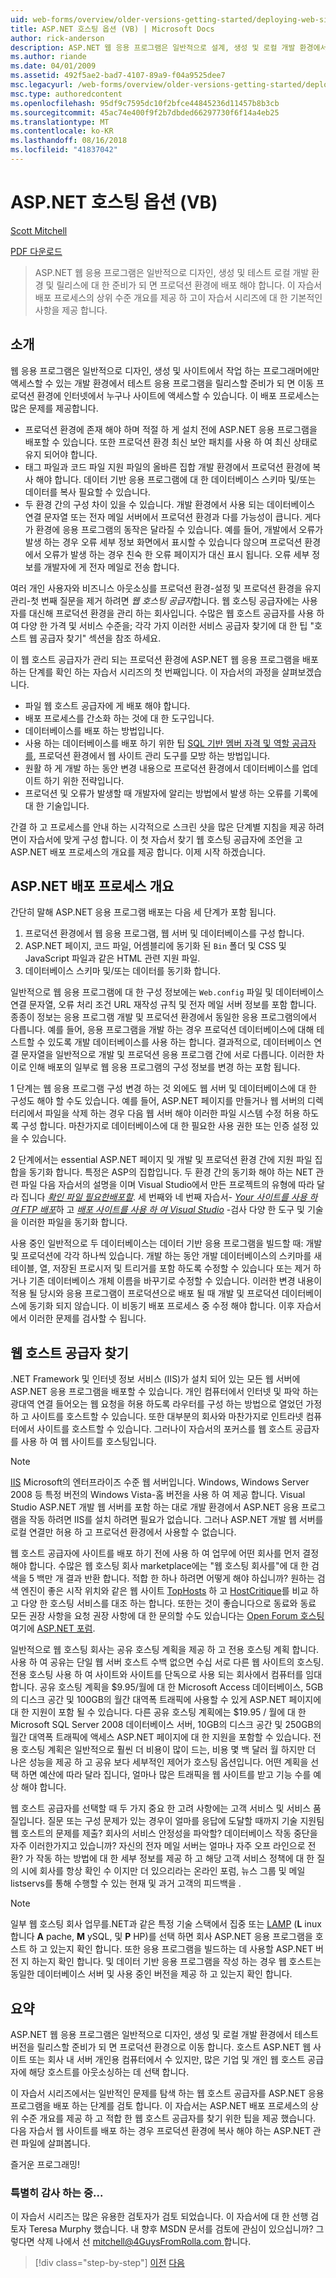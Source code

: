```yaml
---
uid: web-forms/overview/older-versions-getting-started/deploying-web-site-projects/asp-net-hosting-options-vb
title: ASP.NET 호스팅 옵션 (VB) | Microsoft Docs
author: rick-anderson
description: ASP.NET 웹 응용 프로그램은 일반적으로 설계, 생성 및 로컬 개발 환경에서 테스트 및 프로덕션 환경 o에 배포 해야 하는 중...
ms.author: riande
ms.date: 04/01/2009
ms.assetid: 492f5ae2-bad7-4107-89a9-f04a9525dee7
msc.legacyurl: /web-forms/overview/older-versions-getting-started/deploying-web-site-projects/asp-net-hosting-options-vb
msc.type: authoredcontent
ms.openlocfilehash: 95df9c7595dc10f2bfce44845236d11457b8b3cb
ms.sourcegitcommit: 45ac74e400f9f2b7dbded66297730f6f14a4eb25
ms.translationtype: MT
ms.contentlocale: ko-KR
ms.lasthandoff: 08/16/2018
ms.locfileid: "41837042"
---
```

<a name="aspnet-hosting-options-vb"></a>ASP.NET 호스팅 옵션 (VB)
====================
[Scott Mitchell](https://twitter.com/ScottOnWriting)

[PDF 다운로드](http://download.microsoft.com/download/E/8/9/E8920AE6-D441-41A7-8A77-9EF8FF970D8B/aspnet_tutorial01_Basics_vb.pdf)

> ASP.NET 웹 응용 프로그램은 일반적으로 디자인, 생성 및 테스트 로컬 개발 환경 및 릴리스에 대 한 준비가 되 면 프로덕션 환경에 배포 해야 합니다. 이 자습서 배포 프로세스의 상위 수준 개요를 제공 하 고이 자습서 시리즈에 대 한 기본적인 사항을 제공 합니다.


## <a name="introduction"></a>소개

웹 응용 프로그램은 일반적으로 디자인, 생성 및 사이트에서 작업 하는 프로그래머에만 액세스할 수 있는 개발 환경에서 테스트 응용 프로그램을 릴리스할 준비가 되 면 이동 프로덕션 환경에 인터넷에서 누구나 사이트에 액세스할 수 있습니다. 이 배포 프로세스는 많은 문제를 제공합니다.

- 프로덕션 환경에 존재 해야 하며 적절 하 게 설치 전에 ASP.NET 응용 프로그램을 배포할 수 있습니다. 또한 프로덕션 환경 최신 보안 패치를 사용 하 여 최신 상태로 유지 되어야 합니다.
- 태그 파일과 코드 파일 지원 파일의 올바른 집합 개발 환경에서 프로덕션 환경에 복사 해야 합니다. 데이터 기반 응용 프로그램에 대 한 데이터베이스 스키마 및/또는 데이터를 복사 필요할 수 있습니다.
- 두 환경 간의 구성 차이 있을 수 있습니다. 개발 환경에서 사용 되는 데이터베이스 연결 문자열 또는 전자 메일 서버에서 프로덕션 환경과 다를 가능성이 큽니다. 게다가 환경에 응용 프로그램의 동작은 달라질 수 있습니다. 예를 들어, 개발에서 오류가 발생 하는 경우 오류 세부 정보 화면에서 표시할 수 있습니다 않으며 프로덕션 환경에서 오류가 발생 하는 경우 친숙 한 오류 페이지가 대신 표시 됩니다. 오류 세부 정보를 개발자에 게 전자 메일로 전송 합니다.

여러 개인 사용자와 비즈니스 아웃소싱를 프로덕션 환경-설정 및 프로덕션 환경을 유지 관리-첫 번째 질문을 제거 하려면 *웹 호스팅 공급자*합니다. 웹 호스팅 공급자에는 사용자를 대신해 프로덕션 환경을 관리 하는 회사입니다. 수많은 웹 호스트 공급자를 사용 하 여 다양 한 가격 및 서비스 수준을; 각각 가지 이러한 서비스 공급자 찾기에 대 한 팁 "호스트 웹 공급자 찾기" 섹션을 참조 하세요.

이 웹 호스트 공급자가 관리 되는 프로덕션 환경에 ASP.NET 웹 응용 프로그램을 배포 하는 단계를 확인 하는 자습서 시리즈의 첫 번째입니다. 이 자습서의 과정을 살펴보겠습니다.

- 파일 웹 호스트 공급자에 게 배포 해야 합니다.
- 배포 프로세스를 간소화 하는 것에 대 한 도구입니다.
- 데이터베이스를 배포 하는 방법입니다.
- 사용 하는 데이터베이스를 배포 하기 위한 팁 [SQL 기반 멤버 자격 및 역할 공급자를](../../older-versions-security/membership/creating-the-membership-schema-in-sql-server-cs.md), 프로덕션 환경에서 웹 사이트 관리 도구를 모방 하는 방법입니다.
- 원활 하 게 개발 하는 동안 변경 내용으로 프로덕션 환경에서 데이터베이스를 업데이트 하기 위한 전략입니다.
- 프로덕션 및 오류가 발생할 때 개발자에 알리는 방법에서 발생 하는 오류를 기록에 대 한 기술입니다.

간결 하 고 프로세스를 안내 하는 시각적으로 스크린 샷을 많은 단계별 지침을 제공 하려면이 자습서에 맞게 구성 합니다. 이 첫 자습서 찾기 웹 호스팅 공급자에 조언을 고 ASP.NET 배포 프로세스의 개요를 제공 합니다. 이제 시작 하겠습니다.

## <a name="an-overview-of-the-aspnet-deployment-process"></a>ASP.NET 배포 프로세스 개요

간단히 말해 ASP.NET 응용 프로그램 배포는 다음 세 단계가 포함 됩니다.

1. 프로덕션 환경에서 웹 응용 프로그램, 웹 서버 및 데이터베이스를 구성 합니다.
2. ASP.NET 페이지, 코드 파일, 어셈블리에 동기화 된 `Bin` 폴더 및 CSS 및 JavaScript 파일과 같은 HTML 관련 지원 파일.
3. 데이터베이스 스키마 및/또는 데이터를 동기화 합니다.

일반적으로 웹 응용 프로그램에 대 한 구성 정보에는 `Web.config` 파일 및 데이터베이스 연결 문자열, 오류 처리 조건 URL 재작성 규칙 및 전자 메일 서버 정보를 포함 합니다. 종종이 정보는 응용 프로그램 개발 및 프로덕션 환경에서 동일한 응용 프로그램의에서 다릅니다. 예를 들어, 응용 프로그램을 개발 하는 경우 프로덕션 데이터베이스에 대해 테스트할 수 있도록 개발 데이터베이스를 사용 하는 합니다. 결과적으로, 데이터베이스 연결 문자열을 일반적으로 개발 및 프로덕션 응용 프로그램 간에 서로 다릅니다. 이러한 차이로 인해 배포의 일부로 웹 응용 프로그램의 구성 정보를 변경 하는 포함 됩니다.

1 단계는 웹 응용 프로그램 구성 변경 하는 것 외에도 웹 서버 및 데이터베이스에 대 한 구성도 해야 할 수도 있습니다. 예를 들어, ASP.NET 페이지를 만들거나 웹 서버의 디렉터리에서 파일을 삭제 하는 경우 다음 웹 서버 해야 이러한 파일 시스템 수정 허용 하도록 구성 합니다. 마찬가지로 데이터베이스에 대 한 필요한 사용 권한 또는 인증 설정 있을 수 있습니다.


2 단계에서는 essential ASP.NET 페이지 및 개발 및 프로덕션 환경 간에 지원 파일 집합을 동기화 합니다. 특정은 ASP의 집합입니다. 두 환경 간의 동기화 해야 하는 NET 관련 파일 다음 자습서의 설명을 이며 Visual Studio에서 만든 프로젝트의 유형에 따라 달라 집니다  <em>[확인 파일 필요한배포할](determining-what-files-need-to-be-deployed-vb.md)</em>. 세 번째와 네 번째 자습서-  <em>[Your 사이트를 사용 하 여 FTP 배포](deploying-your-site-using-an-ftp-client-vb.md)</em>하 고 <em>[배포 사이트를 사용 하 여 Visual Studio](deploying-your-site-using-visual-studio-vb.md)</em> -검사 다양 한 도구 및 기술을 이러한 파일을 동기화 합니다.

사용 중인 일반적으로 두 데이터베이스는 데이터 기반 응용 프로그램을 빌드할 때: 개발 및 프로덕션에 각각 하나씩 있습니다. 개발 하는 동안 개발 데이터베이스의 스키마를 새 테이블, 열, 저장된 프로시저 및 트리거를 포함 하도록 수정할 수 있습니다 또는 제거 하거나 기존 데이터베이스 개체 이름을 바꾸기로 수정할 수 있습니다. 이러한 변경 내용이 적용 될 당시와 응용 프로그램이 프로덕션으로 배포 될 때 개발 및 프로덕션 데이터베이스에 동기화 되지 않습니다. 이 비동기 배포 프로세스 중 수정 해야 합니다. 이후 자습서에서 이러한 문제를 검사할 수 됩니다.

## <a name="finding-a-web-host-provider"></a>웹 호스트 공급자 찾기

.NET Framework 및 인터넷 정보 서비스 (IIS)가 설치 되어 있는 모든 웹 서버에 ASP.NET 응용 프로그램을 배포할 수 있습니다. 개인 컴퓨터에서 인터넷 및 파악 하는 광대역 연결 들어오는 웹 요청을 허용 하도록 라우터를 구성 하는 방법으로 열었던 가정 하 고 사이트를 호스트할 수 있습니다. 또한 대부분의 회사와 마찬가지로 인트라넷 컴퓨터에서 사이트를 호스트할 수 있습니다. 그러나이 자습서의 포커스를 웹 호스트 공급자를 사용 하 여 웹 사이트를 호스팅입니다.

> [!NOTE]
> [IIS](https://www.iis.net/) Microsoft의 엔터프라이즈 수준 웹 서버입니다. Windows, Windows Server 2008 등 특정 버전의 Windows Vista-홈 버전을 사용 하 여 제공 합니다. Visual Studio ASP.NET 개발 웹 서버를 포함 하는 대로 개발 환경에서 ASP.NET 응용 프로그램을 작동 하려면 IIS를 설치 하려면 필요가 없습니다. 그러나 ASP.NET 개발 웹 서버를 로컬 연결만 허용 하 고 프로덕션 환경에서 사용할 수 없습니다.


웹 호스트 공급자에 사이트를 배포 하기 전에 사용 하 여 업무에 어떤 회사를 먼저 결정 해야 합니다. 수많은 웹 호스팅 회사 marketplace에는 "웹 호스팅 회사를"에 대 한 검색을 5 백만 개 결과 반환 합니다. 적합 한 하나 하려면 어떻게 해야 하십니까? 원하는 검색 엔진이 좋은 시작 위치와 같은 웹 사이트 [TopHosts](http://www.tophosts.com/) 하 고 [HostCritique](http://www.hostcritique.net/)를 비교 하 고 다양 한 호스팅 서비스를 대조 하는 합니다. 또한는 것이 좋습니다으로 동료와 동료 모든 권장 사항을 요청 권장 사항에 대 한 문의할 수도 있습니다는 [Open Forum 호스팅](https://forums.asp.net/158.aspx) 여기에 [ASP.NET 포럼](https://forums.asp.net/).

일반적으로 웹 호스팅 회사는 공유 호스팅 계획을 제공 하 고 전용 호스팅 계획 합니다. 사용 하 여 공유는 단일 웹 서버 호스트 수백 없으면 수십 서로 다른 웹 사이트의 호스팅. 전용 호스팅 사용 하 여 사이트와 사이트를 단독으로 사용 되는 회사에서 컴퓨터를 임대 합니다. 공유 호스팅 계획을 $9.95/월에 대 한 Microsoft Access 데이터베이스, 5GB의 디스크 공간 및 100GB의 월간 대역폭 트래픽에 사용할 수 있게 ASP.NET 페이지에 대 한 지원이 포함 될 수 있습니다. 다른 공유 호스팅 계획에는 $19.95 / 월에 대 한 Microsoft SQL Server 2008 데이터베이스 서버, 10GB의 디스크 공간 및 250GB의 월간 대역폭 트래픽에 액세스 ASP.NET 페이지에 대 한 지원을 포함할 수 있습니다. 전용 호스팅 계획은 일반적으로 훨씬 더 비용이 많이 드는, 비용 몇 백 달러 월 하지만 더 나은 성능을 제공 하 고 공유 보다 세부적인 제어가 호스팅 옵션입니다. 어떤 계획을 선택 하면 예산에 따라 달라 집니다, 얼마나 많은 트래픽을 웹 사이트를 받고 기능 수를 예상 해야 합니다.

웹 호스트 공급자를 선택할 때 두 가지 중요 한 고려 사항에는 고객 서비스 및 서비스 품질입니다. 질문 또는 구성 문제가 있는 경우이 얼마를 응답에 도달할 때까지 기술 지원팀 웹 호스트의 문제를 제출? 회사의 서비스 안정성을 파악할? 데이터베이스 작동 중단을 자주 이러한가지고 있습니까? 자신의 전자 메일 서버는 얼마나 자주 오프 라인으로 전환? 가 작동 하는 방법에 대 한 세부 정보를 제공 하 고 해당 고객 서비스 정책에 대 한 질의 시에 회사를 항상 확인 수 이지만 더 있으리라는 온라인 포럼, 뉴스 그룹 및 메일 listservs를 통해 수행할 수 있는 현재 및 과거 고객의 피드백을 .

> [!NOTE]
> 일부 웹 호스팅 회사 업무를.NET과 같은 특정 기술 스택에서 집중 또는 [LAMP](http://en.wikipedia.org/wiki/LAMP_stack) (**L** inux 합니다 **A** pache, **M** ySQL, 및 **P** HP)를 선택 하면 회사 ASP.NET 응용 프로그램을 호스트 하 고 있는지 확인 합니다. 또한 응용 프로그램을 빌드하는 데 사용할 ASP.NET 버전 지 하는지 확인 합니다. 및 데이터 기반 응용 프로그램을 작성 하는 경우 웹 호스트는 동일한 데이터베이스 서버 및 사용 중인 버전을 제공 하 고 있는지 확인 합니다.


## <a name="summary"></a>요약

ASP.NET 웹 응용 프로그램은 일반적으로 디자인, 생성 및 로컬 개발 환경에서 테스트 버전을 릴리스할 준비가 되 면 프로덕션 환경으로 이동 합니다. 호스트 ASP.NET 웹 사이트 또는 회사 내 서버 개인용 컴퓨터에서 수 있지만, 많은 기업 및 개인 웹 호스트 공급자에 해당 호스트를 아웃소싱하는 데 선택 합니다.

이 자습서 시리즈에서는 일반적인 문제를 탐색 하는 웹 호스트 공급자를 ASP.NET 응용 프로그램을 배포 하는 단계를 검토 합니다. 이 자습서는 ASP.NET 배포 프로세스의 상위 수준 개요를 제공 하 고 적합 한 웹 호스트 공급자를 찾기 위한 팁을 제공 했습니다. 다음 자습서 웹 사이트를 배포 하는 경우 프로덕션 환경에 복사 해야 하는 ASP.NET 관련 파일에 살펴봅니다.

즐거운 프로그래밍!

### <a name="special-thanks-to"></a>특별히 감사 하는 중...

이 자습서 시리즈는 많은 유용한 검토자가 검토 되었습니다. 이 자습서에 대 한 선행 검토자 Teresa Murphy 했습니다. 내 향후 MSDN 문서를 검토에 관심이 있으십니까? 그렇다면 삭제 나에서 선 [ mitchell@4GuysFromRolla.com ](mailto:mitchell@4GuysFromRolla.com)합니다.

> [!div class="step-by-step"]
> [이전](users-and-roles-on-the-production-website-cs.md)
> [다음](determining-what-files-need-to-be-deployed-vb.md)

